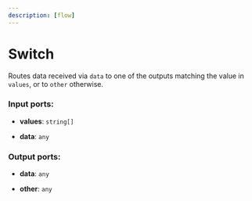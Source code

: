 ```yaml
---
description: [flow]
---
```


# Switch

Routes data received via `data` to one of the outputs matching the value in `values`, or to `other` otherwise.

### Input ports:

* __values__: `string[]`


* __data__: `any`

### Output ports:

* __data__: `any`


* __other__: `any`

